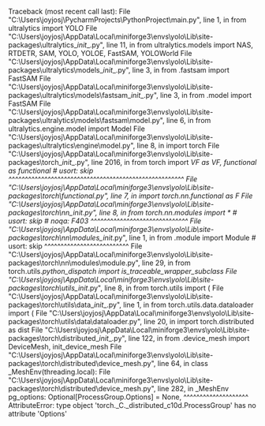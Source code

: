 Traceback (most recent call last):
  File "C:\Users\joyjosj\PycharmProjects\PythonProject\main.py", line 1, in <module>
    from ultralytics import YOLO
  File "C:\Users\joyjosj\AppData\Local\miniforge3\envs\yolo\Lib\site-packages\ultralytics\__init__.py", line 11, in <module>
    from ultralytics.models import NAS, RTDETR, SAM, YOLO, YOLOE, FastSAM, YOLOWorld
  File "C:\Users\joyjosj\AppData\Local\miniforge3\envs\yolo\Lib\site-packages\ultralytics\models\__init__.py", line 3, in <module>
    from .fastsam import FastSAM
  File "C:\Users\joyjosj\AppData\Local\miniforge3\envs\yolo\Lib\site-packages\ultralytics\models\fastsam\__init__.py", line 3, in <module>
    from .model import FastSAM
  File "C:\Users\joyjosj\AppData\Local\miniforge3\envs\yolo\Lib\site-packages\ultralytics\models\fastsam\model.py", line 6, in <module>
    from ultralytics.engine.model import Model
  File "C:\Users\joyjosj\AppData\Local\miniforge3\envs\yolo\Lib\site-packages\ultralytics\engine\model.py", line 8, in <module>
    import torch
  File "C:\Users\joyjosj\AppData\Local\miniforge3\envs\yolo\Lib\site-packages\torch\__init__.py", line 2016, in <module>
    from torch import _VF as _VF, functional as functional  # usort: skip
    ^^^^^^^^^^^^^^^^^^^^^^^^^^^^^^^^^^^^^^^^^^^^^^^^^^^^^^
  File "C:\Users\joyjosj\AppData\Local\miniforge3\envs\yolo\Lib\site-packages\torch\functional.py", line 7, in <module>
    import torch.nn.functional as F
  File "C:\Users\joyjosj\AppData\Local\miniforge3\envs\yolo\Lib\site-packages\torch\nn\__init__.py", line 8, in <module>
    from torch.nn.modules import *  # usort: skip # noqa: F403
    ^^^^^^^^^^^^^^^^^^^^^^^^^^^^^^
  File "C:\Users\joyjosj\AppData\Local\miniforge3\envs\yolo\Lib\site-packages\torch\nn\modules\__init__.py", line 1, in <module>
    from .module import Module  # usort: skip
    ^^^^^^^^^^^^^^^^^^^^^^^^^^
  File "C:\Users\joyjosj\AppData\Local\miniforge3\envs\yolo\Lib\site-packages\torch\nn\modules\module.py", line 29, in <module>
    from torch.utils._python_dispatch import is_traceable_wrapper_subclass
  File "C:\Users\joyjosj\AppData\Local\miniforge3\envs\yolo\Lib\site-packages\torch\utils\__init__.py", line 8, in <module>
    from torch.utils import (
  File "C:\Users\joyjosj\AppData\Local\miniforge3\envs\yolo\Lib\site-packages\torch\utils\data\__init__.py", line 1, in <module>
    from torch.utils.data.dataloader import (
  File "C:\Users\joyjosj\AppData\Local\miniforge3\envs\yolo\Lib\site-packages\torch\utils\data\dataloader.py", line 20, in <module>
    import torch.distributed as dist
  File "C:\Users\joyjosj\AppData\Local\miniforge3\envs\yolo\Lib\site-packages\torch\distributed\__init__.py", line 122, in <module>
    from .device_mesh import DeviceMesh, init_device_mesh
  File "C:\Users\joyjosj\AppData\Local\miniforge3\envs\yolo\Lib\site-packages\torch\distributed\device_mesh.py", line 64, in <module>
    class _MeshEnv(threading.local):
  File "C:\Users\joyjosj\AppData\Local\miniforge3\envs\yolo\Lib\site-packages\torch\distributed\device_mesh.py", line 282, in _MeshEnv
    pg_options: Optional[ProcessGroup.Options] = None,
                         ^^^^^^^^^^^^^^^^^^^^
AttributeError: type object 'torch._C._distributed_c10d.ProcessGroup' has no attribute 'Options'
